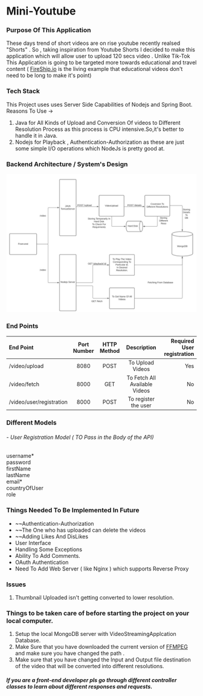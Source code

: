 # Mini-Youtube
### Purpose Of This Application 
These days trend of short videos are on rise youtube recently realsed "Shorts" . So , taking inspiration from Youtube Shorts I decided to make this application which will allow user to upload 120 secs video .
Unlike Tik-Tok This Application is going to be targeted more towards educational and travel content ( [FireShip.io](https://www.youtube.com/channel/UCsBjURrPoezykLs9EqgamOA) is the living example that educational videos don't need to be long to make it's point)

### Tech Stack
This Project uses uses Server Side Capabilities of Nodejs and Spring Boot.       
Reasons To Use ->    
1) Java for All Kinds of Upload and Conversion Of videos to Different Resolution Process as this process is CPU intensive.So,it's better to handle it in Java.
2) Nodejs for Playback , Authentication-Authorization as these are just some simple I/O operations which NodeJs is pretty good at.

### Backend Architecture / System's Design
![System's Design](Architecture1.JPG)

### End Points
| End Point      |   Port Number | HTTP Method   |           Description                   |  Required User registration |
| :---            | :----:  |    :----:     |          :----:                           | ---:   |
| /video/upload    | 8080 | POST          | To Upload Videos                        |  Yes |
| /video/fetch      | 8000 | GET           | To Fetch All Available Videos           | No   |
| /video/user/registration|8000 | POST | To register the user |  No |

### Different Models 
###### - User Registration Model ( TO Pass in the Body of the API)
username*  
password  
firstName  
lastName  
email*    
countryOfUser   
role   


### Things Needed To Be Implemented In Future 
- ~~Authentication-Authorization
- ~~The One who has uploaded can delete the videos
- ~~Adding Likes And DisLikes
- User Interface
- Handling Some Exceptions  
- Ability To Add Comments.
- OAuth Authentication 
- Need To Add Web Server ( like Nginx ) which supports Reverse Proxy

### Issues
1) Thumbnail Uploaded isn't getting converted to lower resolution.

### Things to be taken care of before starting the project on your local computer.
1) Setup the local MongoDB server with VideoStreamingApplcation Database.
2) Make Sure that you have downloaded the current version of [FFMPEG](https://www.ffmpeg.org/download.html) and make sure you have changed the path . 
3) Make sure that you have changed the Input and Output file destination of the video that will be converted into different resolutions.


##### If you are a front-end developer pls go through different controller classes to learn about different responses and requests.


